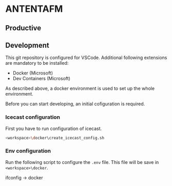 # ANTENTAFM

## Productive

## Development

This git repository is configured for VSCode. Additional following extensions are mandatory to be installed:
* Docker (Microsoft)
* Dev Containers (Microsoft)

As described above, a docker environment is used to set up the whole environment.

Before you can start developing, an initial cofiguration is required.

### Icecast configuration

First you have to run configuration of icecast.

```bash
<workspace>\docker\create_icecast_config.sh
```

### Env configuration

Run the following script to configure the `.env` file. This file will be save in `<workspace>\docker`.

ifconfig -> docker